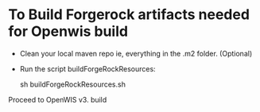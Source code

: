 # To Build Forgerock artifacts needed for Openwis build

- Clean your local maven repo
 ie, everything in the .m2 folder. (Optional)
- Run the script buildForgeRockResources:

    sh buildForgeRockResources.sh

Proceed to OpenWIS v3. build
